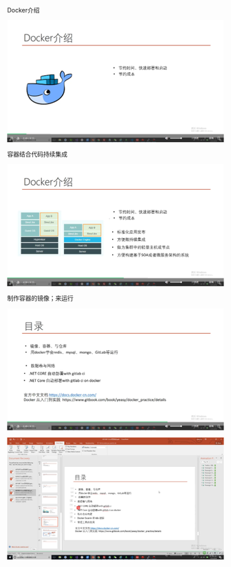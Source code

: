Docker介绍

![1548327562047](Docker01.assets/1548327562047.png)



容器结合代码持续集成



![1548327810888](Docker01.assets/1548327810888.png)



制作容器的镜像；来运行

![1548327928259](Docker01.assets/1548327928259.png)







![1548328090422](Docker01.assets/1548328090422.png)





